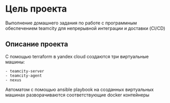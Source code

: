 # Цель проекта

Выполнение домашнего задания по работе с программным обеспечением teamcity для непрерывной интеграции и доставки (CI/CD)

## Описание проекта

С помощью terraform в yandex cloud создаются три виртуальные машины: 

    - teamcity-server
    - teamcity-agent
    - nexus

Автоматом с помощью ansible playbook на созданных виртуальных машинах разворачиваются соответствующие docker контейнеры

